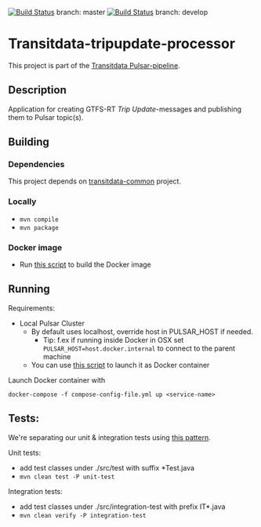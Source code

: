 [![Build Status](https://travis-ci.org/HSLdevcom/transitdata-tripupdate-processor.svg?branch=master)](https://travis-ci.org/HSLdevcom/transitdata-tripupdate-processor) branch: master
[![Build Status](https://travis-ci.org/HSLdevcom/transitdata-tripupdate-processor.svg?branch=develop)](https://travis-ci.org/HSLdevcom/transitdata-tripupdate-processor) branch: develop

# Transitdata-tripupdate-processor

This project is part of the [Transitdata Pulsar-pipeline](https://github.com/HSLdevcom/transitdata).

## Description

Application for creating GTFS-RT *Trip Update*-messages and publishing them to Pulsar topic(s).

## Building

### Dependencies

This project depends on [transitdata-common](https://github.com/HSLdevcom/transitdata-common) project.

### Locally

- ```mvn compile```  
- ```mvn package```  

### Docker image

- Run [this script](build-image.sh) to build the Docker image


## Running

Requirements:
- Local Pulsar Cluster
  - By default uses localhost, override host in PULSAR_HOST if needed.
    - Tip: f.ex if running inside Docker in OSX set `PULSAR_HOST=host.docker.internal` to connect to the parent machine
  - You can use [this script](https://github.com/HSLdevcom/transitdata/blob/master/bin/pulsar/pulsar-up.sh) to launch it as Docker container

Launch Docker container with

```docker-compose -f compose-config-file.yml up <service-name>```   



## Tests:

We're separating our unit & integration tests using [this pattern](https://www.petrikainulainen.net/programming/maven/integration-testing-with-maven/).

Unit tests:

- add test classes under ./src/test with suffix *Test.java
- `mvn clean test -P unit-test`   

Integration tests:

- add test classes under ./src/integration-test with prefix IT*.java
- `mvn clean verify -P integration-test`   

